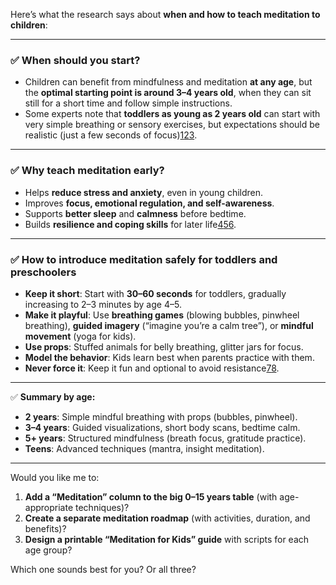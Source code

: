 Here’s what the research says about **when and how to teach meditation to children**:

---

### ✅ **When should you start?**

- Children can benefit from mindfulness and meditation **at any age**, but the **optimal starting point is around 3–4 years old**, when they can sit still for a short time and follow simple instructions.
- Some experts note that **toddlers as young as 2 years old** can start with very simple breathing or sensory exercises, but expectations should be realistic (just a few seconds of focus)[1](https://healthiestmatters.com/when-to-begin-meditation-children.html)[2](https://thecalmcaterpillar.com/blogs/news/meditation-for-kids-what-age-can-kids-start)[3](https://mindfulness-supervision.org.uk/what-age-should-you-start-mindfulness/).

---

### ✅ **Why teach meditation early?**

- Helps **reduce stress and anxiety**, even in young children.
- Improves **focus, emotional regulation, and self-awareness**.
- Supports **better sleep** and **calmness** before bedtime.
- Builds **resilience and coping skills** for later life[4](https://health.clevelandclinic.org/meditation-for-kids)[5](https://www.healthychildren.org/English/healthy-living/emotional-wellness/Pages/Just-Breathe-The-Importance-of-Meditation-Breaks-for-Kids.aspx)[6](https://mymentalpal.com/blog/kids/benefits-of-meditation-for-kids/).

---

### ✅ **How to introduce meditation safely for toddlers and preschoolers**

- **Keep it short**: Start with **30–60 seconds** for toddlers, gradually increasing to 2–3 minutes by age 4–5.
- **Make it playful**: Use **breathing games** (blowing bubbles, pinwheel breathing), **guided imagery** (“imagine you’re a calm tree”), or **mindful movement** (yoga for kids).
- **Use props**: Stuffed animals for belly breathing, glitter jars for focus.
- **Model the behavior**: Kids learn best when parents practice with them.
- **Never force it**: Keep it fun and optional to avoid resistance[7](https://health.choc.org/handout/mindfulness-and-meditation-practices-for-kids/)[8](https://upliftkids.org/blog/teach-meditation-to-kids/).

---

✅ **Summary by age:**

- **2 years**: Simple mindful breathing with props (bubbles, pinwheel).
- **3–4 years**: Guided visualizations, short body scans, bedtime calm.
- **5+ years**: Structured mindfulness (breath focus, gratitude practice).
- **Teens**: Advanced techniques (mantra, insight meditation).

---

Would you like me to:

1. **Add a “Meditation” column to the big 0–15 years table** (with age-appropriate techniques)?
2. **Create a separate meditation roadmap** (with activities, duration, and benefits)?
3. **Design a printable “Meditation for Kids” guide** with scripts for each age group?

Which one sounds best for you? Or all three?
